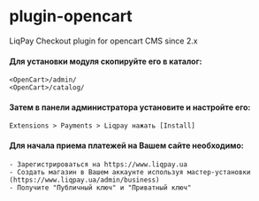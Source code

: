 plugin-opencart
===============

LiqPay Checkout plugin for opencart CMS since 2.x

#### Для установки модуля скопируйте его в каталог: ####

```
<OpenCart>/admin/
<OpenCart>/catalog/
```

#### Затем в панели администратора установите и настройте его: ####

```
Extensions > Payments > Liqpay нажать [Install]
```


#### Для начала приема платежей на Вашем сайте необходимо: ####
    - Зарегистрироваться на https://www.liqpay.ua
    - Создать магазин в Вашем аккаунте используя мастер-установки (https://www.liqpay.ua/admin/business)
    - Получите "Публичный ключ" и "Приватный ключ"
